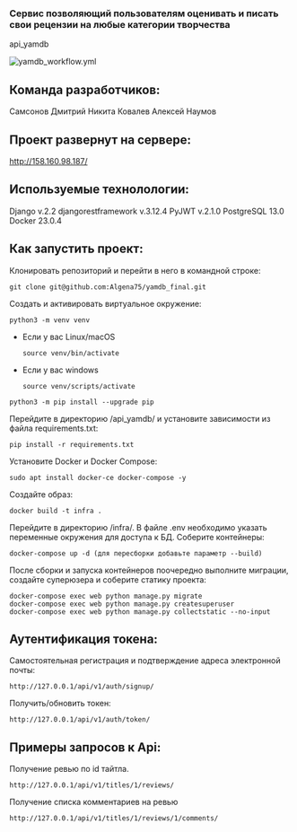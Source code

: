 ### Сервис позволяющий пользователям оценивать и писать свои рецензии на любые категории творчества
api_yamdb

![yamdb_workflow.yml](https://github.com/Algena75/yamdb_final/actions/workflows/yamdb_workflow.yml/badge.svg)

## Команда разработчиков:
Самсонов Дмитрий
Никита Ковалев
Алексей Наумов

## Проект развернут на сервере:
http://158.160.98.187/

## Используемые технолологии:

Django v.2.2
djangorestframework v.3.12.4
PyJWT v.2.1.0
PostgreSQL 13.0
Docker 23.0.4

## Как запустить проект:

Клонировать репозиторий и перейти в него в командной строке:

```
git clone git@github.com:Algena75/yamdb_final.git
```

Cоздать и активировать виртуальное окружение:

```
python3 -m venv venv
```

* Если у вас Linux/macOS

    ```
    source venv/bin/activate
    ```

* Если у вас windows

    ```
    source venv/scripts/activate
    ```

```
python3 -m pip install --upgrade pip
```

Перейдите в директорию /api_yamdb/ и установите зависимости из файла requirements.txt:

```
pip install -r requirements.txt
```

Установите Docker и Docker Compose:

```
sudo apt install docker-ce docker-compose -y
```

Создайте образ:

```
docker build -t infra .
```

Перейдите в директорию /infra/. В файле .env необходимо указать переменные окружения для доступа к БД.
Соберите контейнеры:

```
docker-compose up -d (для пересборки добавьте параметр --build)
```

После сборки и запуска контейнеров поочередно выполните миграции, создайте суперюзера и соберите статику проекта:

```
docker-compose exec web python manage.py migrate
docker-compose exec web python manage.py createsuperuser
docker-compose exec web python manage.py collectstatic --no-input
```

## Аутентификация токена:

Самостоятельная регистрация и подтверждение адреса электронной почты:

```
http://127.0.0.1/api/v1/auth/signup/
```

Получить/обновить токен:

```
http://127.0.0.1/api/v1/auth/token/
```

## Примеры запросов к Api:

Получение ревью по id тайтла.

```
http://127.0.0.1/api/v1/titles/1/reviews/
```
Получение списка комментариев на ревью
```
http://127.0.0.1/api/v1/titles/1/reviews/1/comments/
```
